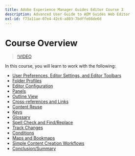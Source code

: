 ```yaml
---
title: Adobe Experience Manager Guides Editor Course 3
description: Advanced User Guide to AEM Guides Web Editor
exl-id: f73a11ae-07e4-42c6-a803-7bdffe08de6d
---
```

# Course Overview

>[!VIDEO](https://video.tv.adobe.com/v/342759?quality=12&learn=on)

In this course, you will learn to work with the following:

- [User Preferences, Editor Settings, and Editor Toolbars](user-settings-preferences-toolbars.md)
- [Folder Profiles](folder-profiles.md)
- [Editor Configuration](editor-configuration.md)
- [Panels](panels.md)
- [Outline View](outline-view.md)
- [Cross-references and Links](cross-references-and-links.md)
- [Content Reuse](content-reuse.md)
- [Keys](keys.md)
- [Glossary](glossary.md)
- [Spell Check and Find/Replace](spell-check.md)
- [Track Changes](track-changes.md)
- [Conditions](conditions.md)
- [Maps and Bookmaps](maps-and-bookmaps.md)
- [Simple Content Creation Workflows](simple-content-creation-workflows.md)
- [Conclusion/Summary](recap.md)
